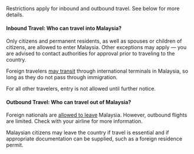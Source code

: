 Restrictions apply for inbound and outbound travel. See below for more details.

#### Inbound Travel: Who can travel into Malaysia?

Only citizens and permanent residents, as well as spouses or children of citizens, are allowed to enter Malaysia. Other exceptions may apply — you are advised to contact authorities for approval prior to traveling to the country.

Foreign travelers [may transit](https://www.garda.com/crisis24/news-alerts/348781/malaysia-authorities-announce-easing-of-covid-19-measures-from-june-10-update-22) through international terminals in Malaysia, so long as they do not pass through immigration.

For all other travelers, entry is not allowed until further notice.

#### Outbound Travel: Who can travel out of Malaysia?

Foreign nationals are [allowed to leave](https://my.usembassy.gov/u-s-citizen-services/covid-19-information/) Malaysia. However, outbound flights are limited. Check with your airline for more information.

Malaysian citizens may leave the country if travel is essential and if appropriate documentation can be supplied, such as a foreign residence permit.